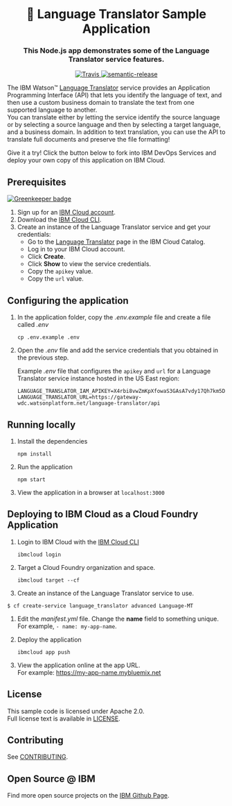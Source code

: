 <h1 align="center" style="border-bottom: none;">🚀 Language Translator Sample Application</h1>
<h3 align="center">This Node.js app demonstrates some of the Language Translator service features.
</h3>
<p align="center">
  <a href="http://travis-ci.org/watson-developer-cloud/language-translator-nodejs">
    <img alt="Travis" src="https://travis-ci.org/watson-developer-cloud/language-translator-nodejs.svg?branch=master">
  </a>
  <a href="#badge">
    <img alt="semantic-release" src="https://img.shields.io/badge/%20%20%F0%9F%93%A6%F0%9F%9A%80-semantic--release-e10079.svg">
  </a>
</p>
</p>

  The IBM Watson&trade; [Language Translator][service_url] service provides an Application Programming Interface (API) that lets you identify the language of text, and then use a custom business domain to translate the text from one supported language to another.  
  You can translate either by letting the service identify the source language or by selecting a source language and then by selecting a target language, and a business domain. In addition to text translation, you can use the API to translate full documents and preserve the file formatting!


Give it a try! Click the button below to fork into IBM DevOps Services and deploy your own copy of this application on IBM Cloud.


## Prerequisites

[![Greenkeeper badge](https://badges.greenkeeper.io/watson-developer-cloud/language-translator-nodejs.svg)](https://greenkeeper.io/)

1. Sign up for an [IBM Cloud account](https://cloud.ibm.com/registration/).
1. Download the [IBM Cloud CLI](https://cloud.ibm.com/docs/cli/index.html#overview).
1. Create an instance of the Language Translator service and get your credentials:
    - Go to the [Language Translator](https://cloud.ibm.com/catalog/services/language-translator) page in the IBM Cloud Catalog.
    - Log in to your IBM Cloud account.
    - Click **Create**.
    - Click **Show** to view the service credentials.
    - Copy the `apikey` value.
    - Copy the `url` value.

## Configuring the application

1. In the application folder, copy the *.env.example* file and create a file called *.env*

    ```
    cp .env.example .env
    ```

2. Open the *.env* file and add the service credentials that you obtained in the previous step.

    Example *.env* file that configures the `apikey` and `url` for a Language Translator service instance hosted in the US East region:

    ```
    LANGUAGE_TRANSLATOR_IAM_APIKEY=X4rbi8vwZmKpXfowaS3GAsA7vdy17Qh7km5D6EzKLHL2
    LANGUAGE_TRANSLATOR_URL=https://gateway-wdc.watsonplatform.net/language-translator/api
    ```

## Running locally

1. Install the dependencies

    ```
    npm install
    ```

1. Run the application

    ```
    npm start
    ```

1. View the application in a browser at `localhost:3000`

## Deploying to IBM Cloud as a Cloud Foundry Application

1. Login to IBM Cloud with the [IBM Cloud CLI](https://cloud.ibm.com/docs/cli/index.html#overview)

    ```
    ibmcloud login
    ```

1. Target a Cloud Foundry organization and space.

    ```
    ibmcloud target --cf
    ```

1. Create an instance of the Language Translator service to use.

  ```
  $ cf create-service language_translator advanced Language-MT
  ```

1. Edit the *manifest.yml* file. Change the **name** field to something unique.  
  For example, `- name: my-app-name`.
1. Deploy the application

    ```
    ibmcloud app push
    ```

1. View the application online at the app URL.  
For example: https://my-app-name.mybluemix.net


## License

This sample code is licensed under Apache 2.0.  
Full license text is available in [LICENSE](LICENSE).

## Contributing

See [CONTRIBUTING](CONTRIBUTING.md).

## Open Source @ IBM

Find more open source projects on the
[IBM Github Page](http://ibm.github.io/).

[service_url]: https://www.ibm.com/watson/services/language-translator/
[docs]: https://cloud.ibm.com/docs/services/language-translator?topic=language-translator-about#about
